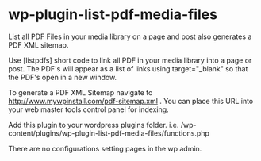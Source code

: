 wp-plugin-list-pdf-media-files
==============================

List all PDF Files in your media library on a page and post also generates a PDF XML sitemap.

Use [listpdfs] short code to link all PDF in your media library into a page or post.
The PDF's will appear as a list of links using target="_blank" so that the PDF's open in a new window.

To generate a PDF XML Sitemap navigate to http://www.mywpinstall.com/pdf-sitemap.xml . You can place this URL into your web master tools control panel for indexing.

Add this plugin to your wordpress plugins folder. i.e. /wp-content/plugins/wp-plugin-list-pdf-media-files/functions.php


There are no configurations setting pages in the wp admin.
